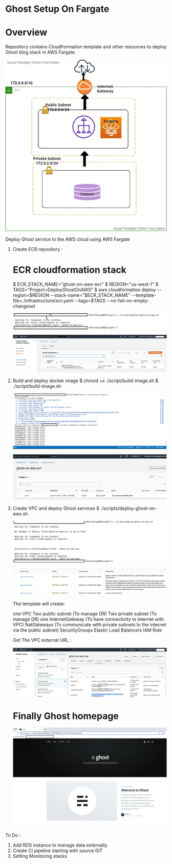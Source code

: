 # Ghost Setup On Fargate

# Overview
Repository contains CloudFormation template and other resources to deploy Ghost blog stack in AWS Fargate.
 
 ![](screenshots/Architecture_ghost.jpg)
 
Deploy Ghost service to the AWS cloud using AWS Fargate
1. Create ECR repository : 
    # ECR cloudformation stack
    $ ECR_STACK_NAME="ghost-on-aws-ecr"
    $ REGION="us-west-1"
    $ TAGS="Project=DeployGhostOnAWS"
    $ aws cloudformation deploy --region=$REGION --stack-name="$ECR_STACK_NAME" --template-file=./infrastructure/ecr.yaml --tags=$TAGS --no-fail-on-empty-changeset

    ![](screenshots/ecr_repository_create_cmd.png)
    
    ![](screenshots/ecr_ghost_aws_repository.png)

2. Build and deploy docker image
   $ chmod +x ./script/build-image.sh
   $ ./script/build-image.sh

    ![](screenshots/build-image-cmd.png)
    
    ![](screenshots/ghost-image-aws-ui.png)

3. Create VPC and deploy Ghost services
   $ ./scripts/deploy-ghost-on-aws.sh
   
    ![](screenshots/deploy_ghost_aws.png)
    
    ![](screenshots/stack_screenshots.png)
    
    The template will create:

    one VPC
    Two public subnet (To manage DR)
    Two private subnet (To manage DR)
    one InternetGateway (To have connectivity to internet with VPC)
    NatGateways (To communicate with private subnets to the internet via the public subnet)
    SecurityGroups
    Elastic Load Balancers
    IAM Role
    
    Get The VPC external URL :

    ![](screenshots/vpc_external_url.png)
    
    # Finally Ghost homepage
    ![](screenshots/ghost_homepage.png)


To Do :
1. Add RDS instance to manage data externally.
2. Create CI pipeline starting with source GIT
3. Setting Monitoring stacks
    
    
   

